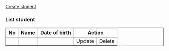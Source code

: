 <!DOCTYPE html>

<html xmlns:th="http://www.thymeleaf.org">
<html lang="en">
<head>
    <meta charset="UTF-8">
    <title>List student</title>
</head>
<body>
<a href="/create">Create student</a>
<p style="color: green" th:text="${message}"></p>

<h3>List student</h3>

<table align="center" border="1">
    <tr>
        <th>No</th>
        <th>Name</th>
        <th>Date of birth</th>
        <th colspan="2">Action</th>
    </tr>
    <th:block th:each="student, iter : ${studentList}">
        <tr>
            <td th:text="${iter.index + 1}"></td>
            <td><a th:href="@{/detail(id=${student.id})}" th:text="${student.name}"></a></td>
            <td th:text="${student.dateOfBirth}"></td>
            <td><a th:href="@{/update(id=${student.id})}">Update</a></td>
            <td><a th:href="@{/delete(id=${student.id})}">Delete</a></td>
        </tr>
    </th:block>
</table>

</body>
</html>
